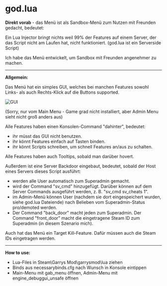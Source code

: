 # god.lua
**Direkt vorab** - das Menü ist als Sandbox-Menü zum Nutzen mit Freunden gedacht, bedeutet:

Ein Lua Injector bringt nichts weil 99% der Features auf einem Server, der das Script nicht am Laufen hat, nicht funktioniert.
(god.lua ist ein Serverside Script)

Ich habe das Menü entwickelt, um Sandbox mit Freunden angenehmer zu machen.

---

**Allgemein:**

Das Menü hat ein simples GUI, welches bei manchen Features sowohl Links- als auch Rechts-Klick auf die Buttons supported.

![GUI](https://i.imgur.com/u04zSjw.png)

(Sorry, nur vom Main Menu - Game grad nicht installiert, aber Admin Menu sieht nicht groß anders aus)


Alle Features haben einen Konsolen-Command "dahinter", bedeutet: 

* ihr müsst das GUI nicht benutzen.
* ihr könnt Features einfach auf Tasten binden.
* ihr könnt Scripts schreiben, um schnell Features an/aus zu schalten.


Alle Features haben auch Tooltips, sobald man darüber hovert.


Außerdem ist eine Server Backdoor eingebaut, bedeutet, sobald der Host eines Servers dieses Script ausführt:
* werden alle User automatisch zum Superadmin gemacht.
* wird der Command "sv_cmd" hinzugefügt. Darüber können auf dem Server Commands ausgeführt werden, z. B. "sv_cmd sv_cheats 1".
* im Admin-Menü können User (nachdem sie dort eingespeichert wurden, siehe god.lua Dateiende) nach Belieben vom Superadmin-Status pro/demoted werden.
* Der Command "back_door" macht jeden zum Superadmin. Der Command "front_door" macht die eingetragene Steam ID zum Superadmin (in diesem Szenario mich).


Auch hat das Menü ein Target Kill-Feature. Dafür müssen auch die Steam IDs eingetragen werden.

---

**How to use:**

* Lua-Files in Steam\Garrys Mod\garrysmod\lua ziehen
* Binds aus necessarybinds.cfg nach Wunsch in Konsole eintippen
* Main-Menu mit gab_menu öffnen, Admin-Menu mit engine_debuggui_unsafe öffnen

